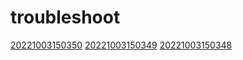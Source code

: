 # troubleshoot
[20221003150350](/zet/20221003150350/README.md)
[20221003150349](/zet/20221003150349/README.md)
[20221003150348](/zet/20221003150348/README.md)

